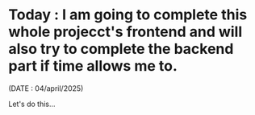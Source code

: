 # Today : I am going to complete this whole projecct's frontend and will also try to complete the backend part if time allows me to.
(DATE : 04/april/2025)

Let's do this...
